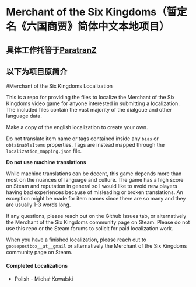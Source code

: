 # Merchant of the Six Kingdoms（暂定名《六国商贾》简体中文本地项目）

## 具体工作托管于[ParatranZ](https://paratranz.cn/projects/8592)

## 以下为项目原简介

#Merchant of the Six Kingdoms Localization

This is a repo for providing the files to localize the Merchant of the Six Kingdoms video game for anyone interested in submitting a localization. The included files contain the vast majority of the dialgoue and other language data.

Make a copy of the english localization to create your own.

Do not translate item name or tags contained inside any `bias` or `obtainableItems` properties. Tags are instead mapped through the `localization_mapping.json` file.

**Do not use machine translations**

While machine translations can be decent, this game depends more than most on the nuances of language and culture. The game has a high score on Steam and reputation in general so I would like to avoid new players having bad experiences because of misleading or broken translations. An exception might be made for item names since there are so many and they are usually 1-3 words long.

If any questions, please reach out on the Github Issues tab, or alternatively the Merchant of the Six Kingdoms community page on Steam. Please do not use this repo or the Steam forums to solicit for paid localization work.

When you have a finished localization, please reach out to `goosepostbox__at__gmail` or alternatively the Merchant of the Six Kingdoms community page on Steam.

#### Completed Localizations

* Polish - Michał Kowalski
